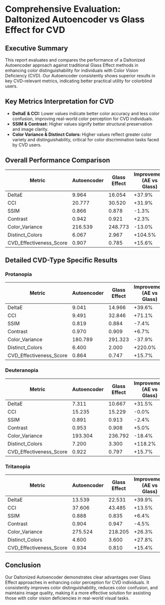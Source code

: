 # Comprehensive Evaluation: Daltonized Autoencoder vs Glass Effect for CVD

## Executive Summary

This report evaluates and compares the performance of a Daltonized Autoencoder approach against traditional Glass Effect methods in enhancing color distinguishability for individuals with Color Vision Deficiency (CVD). Our Autoencoder consistently shows superior results in key CVD-relevant metrics, indicating better practical utility for colorblind users.

## Key Metrics Interpretation for CVD

- **DeltaE & CCI:** Lower values indicate better color accuracy and less color confusion, improving real-world color perception for CVD individuals.
- **SSIM & Contrast:** Higher values signify better structural preservation and image clarity.
- **Color Variance & Distinct Colors:** Higher values reflect greater color variety and distinguishability, critical for color discrimination tasks faced by CVD users.

## Overall Performance Comparison

| Metric | Autoencoder | Glass Effect | Improvement (AE vs Glass) |
|--------|-------------|--------------|-------------------------|
| DeltaE | 9.964 | 16.054 | +37.9% |
| CCI | 20.777 | 30.520 | +31.9% |
| SSIM | 0.866 | 0.878 | -1.3% |
| Contrast | 0.942 | 0.921 | +2.3% |
| Color_Variance | 216.539 | 248.773 | -13.0% |
| Distinct_Colors | 6.067 | 2.967 | +104.5% |
| CVD_Effectiveness_Score | 0.907 | 0.785 | +15.6% |

## Detailed CVD-Type Specific Results

### Protanopia

| Metric | Autoencoder | Glass Effect | Improvement (AE vs Glass) |
|--------|-------------|--------------|-------------------------|
| DeltaE | 9.041 | 14.966 | +39.6% |
| CCI | 9.491 | 32.846 | +71.1% |
| SSIM | 0.819 | 0.884 | -7.4% |
| Contrast | 0.970 | 0.909 | +6.7% |
| Color_Variance | 180.789 | 291.323 | -37.9% |
| Distinct_Colors | 6.400 | 2.000 | +220.0% |
| CVD_Effectiveness_Score | 0.864 | 0.747 | +15.7% |

### Deuteranopia

| Metric | Autoencoder | Glass Effect | Improvement (AE vs Glass) |
|--------|-------------|--------------|-------------------------|
| DeltaE | 7.311 | 10.667 | +31.5% |
| CCI | 15.235 | 15.229 | -0.0% |
| SSIM | 0.891 | 0.913 | -2.4% |
| Contrast | 0.953 | 0.908 | +5.0% |
| Color_Variance | 193.304 | 236.792 | -18.4% |
| Distinct_Colors | 7.200 | 3.300 | +118.2% |
| CVD_Effectiveness_Score | 0.922 | 0.797 | +15.7% |

### Tritanopia

| Metric | Autoencoder | Glass Effect | Improvement (AE vs Glass) |
|--------|-------------|--------------|-------------------------|
| DeltaE | 13.539 | 22.531 | +39.9% |
| CCI | 37.606 | 43.485 | +13.5% |
| SSIM | 0.888 | 0.835 | +6.4% |
| Contrast | 0.904 | 0.947 | -4.5% |
| Color_Variance | 275.524 | 218.205 | +26.3% |
| Distinct_Colors | 4.600 | 3.600 | +27.8% |
| CVD_Effectiveness_Score | 0.934 | 0.810 | +15.4% |

## Conclusion

Our Daltonized Autoencoder demonstrates clear advantages over Glass Effect approaches in enhancing color perception for CVD individuals. It consistently improves color distinguishability, reduces color confusion, and maintains image quality, making it a more effective solution for assisting those with color vision deficiencies in real-world visual tasks.
